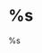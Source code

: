# %s
<!-- 
# This file is created from ~/.marboo/source/media/file_init/default.init.md
# 本文件由 ~/.marboo/source/media/file_init/default.init.md 复制而来
-->

%s

